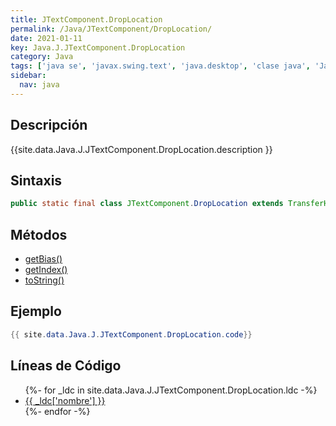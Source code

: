 ```yaml
---
title: JTextComponent.DropLocation
permalink: /Java/JTextComponent/DropLocation/
date: 2021-01-11
key: Java.J.JTextComponent.DropLocation
category: Java
tags: ['java se', 'javax.swing.text', 'java.desktop', 'clase java', 'Java 1.6']
sidebar: 
  nav: java
---
```


## Descripción
{{site.data.Java.J.JTextComponent.DropLocation.description }}

## Sintaxis
~~~java
public static final class JTextComponent.DropLocation extends TransferHandler.DropLocation
~~~

## Métodos
* [getBias()](/Java/JTextComponent/DropLocation/getBias)
* [getIndex()](/Java/JTextComponent/DropLocation/getIndex)
* [toString()](/Java/JTextComponent/DropLocation/toString)

## Ejemplo
~~~java
{{ site.data.Java.J.JTextComponent.DropLocation.code}}
~~~

## Líneas de Código
<ul>
{%- for _ldc in site.data.Java.J.JTextComponent.DropLocation.ldc -%}
   <li>
       <a href="{{_ldc['url'] }}">{{ _ldc['nombre'] }}</a>
   </li>
{%- endfor -%}
</ul>
